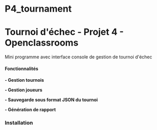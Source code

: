 # P4_tournament
<h1>Tournoi d'échec - Projet 4 - Openclassrooms</h1>
<p>Mini programme avec interface console de gestion de tournoi d'échec</p>
<h4>Fonctionnalités<h4>
<p> - Gestion tournois</p>
<p> - Gestion joueurs</p>
<p> - Sauvegarde sous format JSON du tournoi</p>
<p> - Génération de rapport</p>
<h3>Installation</h3>